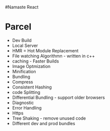#Namaste React

# Parcel
- Dev Build
- Local Server
- HMR = Hot Module Replacement
- File watching Algorithmn - written in c++
- caching - Faster Builds
- Image Optmization
- Minification
- Bundling
- Compress
- Consistent Hashing
- code Splitting
- Differential Bundling - support older browsers 
- Diagnostic
- Error Handling
- Https
- Tree Shaking - remove unused code
- Different dev and prod bundles